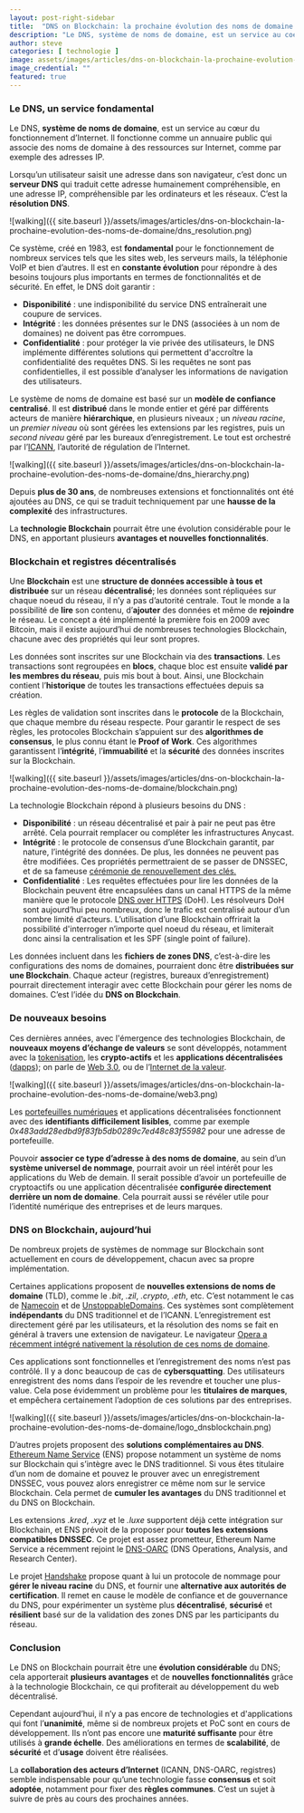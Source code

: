 ```yaml
---
layout: post-right-sidebar
title:  "DNS on Blockchain: la prochaine évolution des noms de domaine ?"
description: "Le DNS, système de noms de domaine, est un service au coeur du fonctionnement d’Internet. La technologie Blockchain pourrait être une évolution considérable pour le DNS, en apportant plusieurs avantages et nouvelles fonctionnalités."
author: steve
categories: [ technologie ]
image: assets/images/articles/dns-on-blockchain-la-prochaine-evolution-des-noms-de-domaine/DoB.jpg
image_credential: ""
featured: true
---
```


### Le DNS, un service fondamental

Le DNS, **système de noms de domaine**, est un service au cœur du fonctionnement d’Internet. Il fonctionne comme un annuaire public qui associe des noms de domaine à des ressources sur Internet, comme par exemple des adresses IP.

Lorsqu’un utilisateur saisit une adresse dans son navigateur, c’est donc un **serveur DNS** qui traduit cette adresse humainement compréhensible, en une adresse IP, compréhensible par les ordinateurs et les réseaux. C’est la **résolution DNS**.


![walking]({{ site.baseurl }}/assets/images/articles/dns-on-blockchain-la-prochaine-evolution-des-noms-de-domaine/dns_resolution.png)

Ce système, créé en 1983, est **fondamental** pour le fonctionnement de nombreux services tels que les sites web, les serveurs mails, la téléphonie VoIP et bien d’autres. Il est en **constante évolution** pour répondre à des besoins toujours plus importants en termes de fonctionnalités et de sécurité. En effet, le DNS doit garantir : 

- **Disponibilité** : une indisponibilité du service DNS entraînerait une coupure de services.
- **Intégrité** : les données présentes sur le DNS (associées à un nom de domaines) ne doivent pas être corrompues.
- **Confidentialité** : pour protéger la vie privée des utilisateurs, le DNS implémente différentes solutions qui permettent d'accroître la confidentialité des requêtes DNS. Si les requêtes ne sont pas confidentielles, il est possible d’analyser les informations de navigation des utilisateurs.

Le système de noms de domaine est basé sur un **modèle de confiance centralisé**. Il est **distribué** dans le monde entier et géré par différents acteurs de manière **hiérarchique**, en plusieurs niveaux ; un _niveau racine_, un _premier niveau_ où sont gérées les extensions par les registres, puis un _second niveau_ géré par les bureaux d’enregistrement. Le tout est orchestré par l’[ICANN](https://www.icann.org/fr), l’autorité de régulation de l’Internet. 


![walking]({{ site.baseurl }}/assets/images/articles/dns-on-blockchain-la-prochaine-evolution-des-noms-de-domaine/dns_hierarchy.png)

Depuis **plus de 30 ans**, de nombreuses extensions et fonctionnalités ont été ajoutées au DNS, ce qui se traduit techniquement par une **hausse de la complexité** des infrastructures. 

La **technologie Blockchain** pourrait être une évolution considérable pour le DNS, en apportant plusieurs **avantages et nouvelles fonctionnalités**. 

### Blockchain et registres décentralisés

Une **Blockchain** est une **structure de données accessible à tous et distribuée** sur un réseau **décentralisé**; les données sont répliquées sur chaque noeud du réseau, il n’y a pas d’autorité centrale. Tout le monde a la possibilité de **lire** son contenu, d’**ajouter** des données et même de **rejoindre** le réseau. Le concept a été implémenté la première fois en 2009 avec Bitcoin, mais il existe aujourd’hui de nombreuses technologies Blockchain, chacune avec des propriétés qui leur sont propres. 

Les données sont inscrites sur une Blockchain via des **transactions**. Les transactions sont regroupées en **blocs**, chaque bloc est ensuite **validé par les membres du réseau**, puis mis bout à bout. Ainsi, une Blockchain contient l’**historique** de toutes les transactions effectuées depuis sa création. 

Les règles de validation sont inscrites dans le **protocole** de la Blockchain, que chaque membre du réseau respecte. Pour garantir le respect de ses règles, les protocoles Blockchain s’appuient sur des **algorithmes de consensus**, le plus connu étant le **Proof of Work**. Ces algorithmes garantissent l’**intégrité**, l’**immuabilité** et la **sécurité** des données inscrites sur la Blockchain.


![walking]({{ site.baseurl }}/assets/images/articles/dns-on-blockchain-la-prochaine-evolution-des-noms-de-domaine/blockchain.png)

La technologie Blockchain répond à plusieurs besoins du DNS :
- **Disponibilité** : un réseau décentralisé et pair à pair ne peut pas être arrêté. Cela pourrait remplacer ou compléter les infrastructures Anycast.  
- **Intégrité** : le protocole de consensus d’une Blockchain garantit, par nature, l’intégrité des données. De plus, les données ne peuvent pas être modifiées. Ces propriétés permettraient de se passer de DNSSEC, et de sa fameuse [cérémonie de renouvellement des clés.](https://www.nextinpact.com/brief/dnssec---quand-un-coffre-fort--physique--decale-le-renouvellement-des-cles-zsk-11293.htm)
- **Confidentialité** : Les requêtes effectuées pour lire les données de la Blockchain peuvent être encapsulées dans un canal HTTPS de la même manière que le protocole [DNS over HTTPS](https://www.nextinpact.com/news/108780-quest-ce-que-dns-over-https-doh-quest-ce-que-cela-peut-vous-apporter.htm) (DoH). Les résolveurs DoH sont aujourd’hui peu nombreux, donc le trafic est centralisé autour d’un nombre limité d’acteurs. L’utilisation d’une Blockchain offrirait la possibilité d'interroger n’importe quel noeud du réseau, et limiterait donc ainsi la centralisation et les SPF (single point of failure). 

Les données incluent dans les **fichiers de zones DNS**, c’est-à-dire les configurations des noms de domaines, pourraient donc être **distribuées sur une Blockchain**. Chaque acteur (registres, bureaux d’enregistrement) pourrait directement interagir avec cette Blockchain pour gérer les noms de domaines. C’est l’idée du **DNS on Blockchain**.

### De nouveaux besoins

Ces dernières années, avec l'émergence des technologies Blockchain, de **nouveaux moyens d’échange de valeurs** se sont développés, notamment avec la [tokenisation](https://blockchainfrance.net/2018/05/22/comprendre-la-tokenisation/), les **crypto-actifs** et les **applications décentralisées** ([dapps](https://bitconseil.fr/applications-decentralisees-dapp-dapps/)); on parle de [Web 3.0](https://blockchainfrance.net/2018/05/22/comprendre-le-web-decentralise/), ou de l’[Internet de la valeur](https://medium.com/swlh/what-is-the-internet-of-values-3f14b5d35a90).

![walking]({{ site.baseurl }}/assets/images/articles/dns-on-blockchain-la-prochaine-evolution-des-noms-de-domaine/web3.png)

Les [portefeuilles numériques](https://www.journaldunet.fr/patrimoine/guide-des-finances-personnelles/1208977-wallet/) et applications décentralisées fonctionnent avec des **identifiants difficilement lisibles**, comme par exemple _0x483add28edbd9f83fb5db0289c7ed48c83f55982_ pour une adresse de portefeuille. 

Pouvoir **associer ce type d’adresse à des noms de domaine**, au sein d’un **système universel de nommage**, pourrait avoir un réel intérêt pour les applications du Web de demain. Il serait possible d’avoir un portefeuille de cryptoactifs ou une application décentralisée **configurée directement derrière un nom de domaine**. Cela pourrait aussi se révéler utile pour l’identité numérique des entreprises et de leurs marques. 

### DNS on Blockchain, aujourd’hui

De nombreux projets de systèmes de nommage sur Blockchain sont actuellement en cours de développement, chacun avec sa propre implémentation. 

Certaines applications proposent de **nouvelles extensions de noms de domaine** (TLD), comme le _.bit_, _.zil_, _.crypto_, _.eth_, etc. C’est notamment le cas de [Namecoin](https://www.namecoin.org/) et de [UnstoppableDomains](https://unstoppabledomains.com/). Ces systèmes sont complètement **indépendants** du DNS traditionnel et de l’ICANN. L’enregistrement est directement géré par les utilisateurs, et la résolution des noms se fait en général à travers une extension de navigateur. Le navigateur [Opera a récemment intégré nativement la résolution de ces noms de domaine](https://journalducoin.com/bitcoin/opera-domaines-crypto-bases-ethereum/).

Ces applications sont fonctionnelles et l’enregistrement des noms n’est pas contrôlé. Il y a donc beaucoup de cas de **cybersquatting**. Des utilisateurs enregistrent des noms dans l’espoir de les revendre et toucher une plus-value. Cela pose évidemment un problème pour les **titulaires de marques**, et empêchera certainement l’adoption de ces solutions par des entreprises. 


![walking]({{ site.baseurl }}/assets/images/articles/dns-on-blockchain-la-prochaine-evolution-des-noms-de-domaine/logo_dnsblockchain.png)

D’autres projets proposent des **solutions complémentaires au DNS**. [Ethereum Name Service](https://ens.domains/) (ENS) propose notamment un système de noms sur Blockchain qui s’intègre avec le DNS traditionnel. Si vous êtes titulaire d’un nom de domaine et pouvez le prouver avec un enregistrement DNSSEC, vous pouvez alors enregistrer ce même nom sur le service Blockchain. Cela permet de **cumuler les avantages** du DNS traditionnel et du DNS on Blockchain. 

Les extensions _.kred_, _.xyz_ et le _.luxe_ supportent déjà cette intégration sur Blockchain, et ENS prévoit de la proposer pour **toutes les extensions compatibles DNSSEC**. Ce projet est assez prometteur, Ethereum Name Service a récemment rejoint le [DNS-OARC](https://www.dns-oarc.net/) (DNS Operations, Analysis, and Research Center). 

Le projet [Handshake](https://handshake.org/) propose quant à lui un protocole de nommage pour **gérer le niveau racine** du DNS, et fournir une **alternative aux autorités de certification**. Il remet en cause le modèle de confiance et de gouvernance du DNS, pour expérimenter un système plus **décentralisé**, **sécurisé** et **résilient** basé sur de la validation des zones DNS par les participants du réseau. 

### Conclusion

Le DNS on Blockchain pourrait être une **évolution considérable** du DNS; cela apporterait **plusieurs avantages** et de **nouvelles fonctionnalités** grâce à la technologie Blockchain, ce qui profiterait au développement du web décentralisé. 

Cependant aujourd’hui, il n’y a pas encore de technologies et d'applications qui font l’**unanimité**, même si de nombreux projets et PoC sont en cours de développement. Ils n’ont pas encore une **maturité suffisante** pour être utilisés à **grande échelle**. Des améliorations en termes de **scalabilité**, de **sécurité** et d’**usage** doivent être réalisées.

La **collaboration des acteurs d’Internet** (ICANN, DNS-OARC, registres) semble indispensable pour qu’une technologie fasse **consensus** et soit **adoptée**, notamment pour fixer des **règles communes**.  C’est un sujet à suivre de près au cours des prochaines années.
